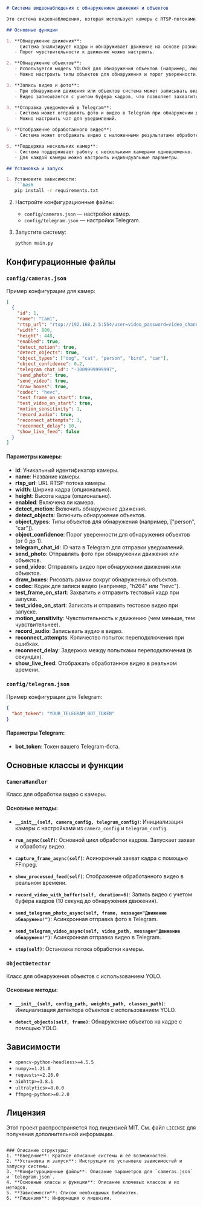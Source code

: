 ```markdown
# Система видеонаблюдения с обнаружением движения и объектов

Это система видеонаблюдения, которая использует камеры с RTSP-потоками для обнаружения движения и объектов. Система может отправлять уведомления в Telegram, записывать видео и фото, а также отображать обработанное видео в реальном времени.

## Основные функции

1. **Обнаружение движения**:
   - Система анализирует кадры и обнаруживает движение на основе разницы между текущим и предыдущим кадрами.
   - Порог чувствительности к движению можно настроить.

2. **Обнаружение объектов**:
   - Используется модель YOLOv8 для обнаружения объектов (например, людей, автомобилей, животных).
   - Можно настроить типы объектов для обнаружения и порог уверенности.

3. **Запись видео и фото**:
   - При обнаружении движения или объектов система может записывать видео и делать снимки.
   - Видео записывается с учетом буфера кадров, что позволяет захватить события до обнаружения.

4. **Отправка уведомлений в Telegram**:
   - Система может отправлять фото и видео в Telegram при обнаружении движения или объектов.
   - Можно настроить чат для уведомлений.

5. **Отображение обработанного видео**:
   - Система может отображать видео с наложенными результатами обработки (рамки вокруг объектов, зоны движения).

6. **Поддержка нескольких камер**:
   - Система поддерживает работу с несколькими камерами одновременно.
   - Для каждой камеры можно настроить индивидуальные параметры.

## Установка и запуск

1. Установите зависимости:
   ```bash
   pip install -r requirements.txt
   ```

2. Настройте конфигурационные файлы:
   - `config/cameras.json` — настройки камер.
   - `config/telegram.json` — настройки Telegram.

3. Запустите систему:
   ```bash
   python main.py
   ```

## Конфигурационные файлы

### `config/cameras.json`

Пример конфигурации для камер:

```json
[
  {
    "id": 1,
    "name": "Cam1",
    "rtsp_url": "rtsp://192.168.2.5:554/user=video_password=video_channel=0_stream=1&onvif=0.sdp?real_stream",
    "width": 800,
    "height": 448,
    "enabled": true,
    "detect_motion": true,
    "detect_objects": true,
    "object_types": ["dog", "cat", "person", "bird", "car"],
    "object_confidence": 0.2,
    "telegram_chat_id": "-1009999999997",
    "send_photo": true,
    "send_video": true,
    "draw_boxes": true,
    "codec": "hevc",
    "test_frame_on_start": true,
    "test_video_on_start": true,
    "motion_sensitivity": 1,
    "record_audio": true,
    "reconnect_attempts": 3,
    "reconnect_delay": 10,
    "show_live_feed": false
  }
]
```

#### Параметры камеры:

- **id**: Уникальный идентификатор камеры.
- **name**: Название камеры.
- **rtsp_url**: URL RTSP-потока камеры.
- **width**: Ширина кадра (опционально).
- **height**: Высота кадра (опционально).
- **enabled**: Включена ли камера.
- **detect_motion**: Включить обнаружение движения.
- **detect_objects**: Включить обнаружение объектов.
- **object_types**: Типы объектов для обнаружения (например, ["person", "car"]).
- **object_confidence**: Порог уверенности для обнаружения объектов (от 0 до 1).
- **telegram_chat_id**: ID чата в Telegram для отправки уведомлений.
- **send_photo**: Отправлять фото при обнаружении движения или объектов.
- **send_video**: Отправлять видео при обнаружении движения или объектов.
- **draw_boxes**: Рисовать рамки вокруг обнаруженных объектов.
- **codec**: Кодек для записи видео (например, "h264" или "hevc").
- **test_frame_on_start**: Захватить и отправить тестовый кадр при запуске.
- **test_video_on_start**: Записать и отправить тестовое видео при запуске.
- **motion_sensitivity**: Чувствительность к движению (чем меньше, тем чувствительнее).
- **record_audio**: Записывать аудио в видео.
- **reconnect_attempts**: Количество попыток переподключения при ошибках.
- **reconnect_delay**: Задержка между попытками переподключения (в секундах).
- **show_live_feed**: Отображать обработанное видео в реальном времени.

### `config/telegram.json`

Пример конфигурации для Telegram:

```json
{
  "bot_token": "YOUR_TELEGRAM_BOT_TOKEN"
}
```

#### Параметры Telegram:

- **bot_token**: Токен вашего Telegram-бота.

## Основные классы и функции

### `CameraHandler`

Класс для обработки видео с камеры.

#### Основные методы:

- **`__init__(self, camera_config, telegram_config)`**:
  Инициализация камеры с настройками из `camera_config` и `telegram_config`.

- **`run_async(self)`**:
  Основной цикл обработки кадров. Запускает захват и обработку видео.

- **`capture_frame_async(self)`**:
  Асинхронный захват кадра с помощью FFmpeg.

- **`show_processed_feed(self)`**:
  Отображение обработанного видео в реальном времени.

- **`record_video_with_buffer(self, duration=6)`**:
  Запись видео с учетом буфера кадров (10 секунд до обнаружения движения).

- **`send_telegram_photo_async(self, frame, message="Движение обнаружено!")`**:
  Асинхронная отправка фото в Telegram.

- **`send_telegram_video_async(self, video_path, message="Движение обнаружено!")`**:
  Асинхронная отправка видео в Telegram.

- **`stop(self)`**:
  Остановка потока обработки камеры.

### `ObjectDetector`

Класс для обнаружения объектов с использованием YOLO.

#### Основные методы:

- **`__init__(self, config_path, weights_path, classes_path)`**:
  Инициализация детектора объектов с использованием YOLO.

- **`detect_objects(self, frame)`**:
  Обнаружение объектов на кадре с помощью YOLO.

## Зависимости

- `opencv-python-headless>=4.5.5`
- `numpy>=1.21.0`
- `requests>=2.26.0`
- `aiohttp>=3.8.1`
- `ultralytics>=8.0.0`
- `ffmpeg-python>=0.2.0`

## Лицензия

Этот проект распространяется под лицензией MIT. См. файл `LICENSE` для получения дополнительной информации.
```

### Описание структуры:
1. **Введение**: Краткое описание системы и её возможностей.
2. **Установка и запуск**: Инструкции по установке зависимостей и запуску системы.
3. **Конфигурационные файлы**: Описание параметров для `cameras.json` и `telegram.json`.
4. **Основные классы и функции**: Описание ключевых классов и их методов.
5. **Зависимости**: Список необходимых библиотек.
6. **Лицензия**: Информация о лицензии.
